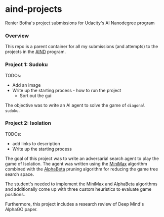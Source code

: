 # aind-projects
Renier Botha's project submissions for Udacity's AI Nanodegree program

### Overview

This repo is a parent container for all my submissions (and attempts) to the projects in the [AIND](https://www.udacity.com/ai) program. 


### Project 1: Sudoku
TODOs:

* Add an image
* Write up the starting process - how to run the project
    * Sort out the gui
    

The objective was to write an AI agent to solve the game of `diagonal sudoku`. 


### Project 2: Isolation

TODOs:
* add links to description
* Write up the starting process

The goal of this project was to write an adversarial search agent to play the game of Isolation. The agent was written using the [MiniMax](link) algorithm combined with the [AlphaBeta](link) pruning algorithm for reducing the game tree search space. 

The student's needed to implement the MiniMax and AlphaBeta algorithms and additionally come up with three custom heuristics to evaluate game positions. 

Furthermore, this project includes a research review of Deep Mind's AlphaGO paper. 

